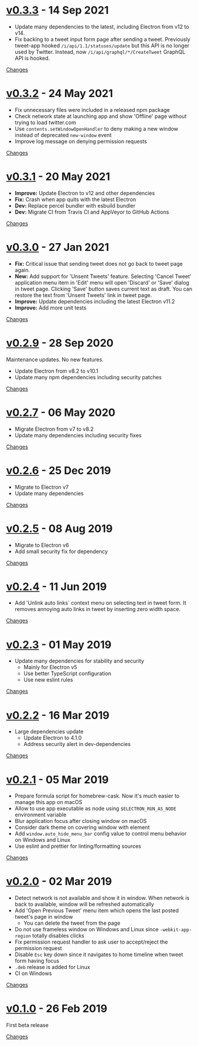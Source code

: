 <a name="v0.3.3"></a>
# [v0.3.3](https://github.com/rhysd/tweet-app/releases/tag/v0.3.3) - 14 Sep 2021

- Update many dependencies to the latest, including Electron from v12 to v14.
- Fix backing to a tweet input form page after sending a tweet. Previously tweet-app hooked `/i/api/1.1/statuses/update` but this API is no longer used by Twitter. Instead, now `/i/api/graphql/*/CreateTweet` GraphQL API is hooked.

[Changes][v0.3.3]


<a name="v0.3.2"></a>
# [v0.3.2](https://github.com/rhysd/tweet-app/releases/tag/v0.3.2) - 24 May 2021

- Fix unnecessary files were included in a released npm package
- Check network state at launching app and show 'Offline' page without trying to load twitter.com
- Use `contents.setWindowOpenHandler` to deny making a new window instead of deprecated `new-window` event
- Improve log message on denying permission requests

[Changes][v0.3.2]


<a name="v0.3.1"></a>
# [v0.3.1](https://github.com/rhysd/tweet-app/releases/tag/v0.3.1) - 20 May 2021

- **Improve:** Update Electron to v12 and other dependencies
- **Fix:** Crash when app quits with the latest Electron
- **Dev:** Replace percel bundler with esbuild bundler
- **Dev:** Migrate CI from Travis CI and AppVeyor to GitHub Actions

[Changes][v0.3.1]


<a name="v0.3.0"></a>
# [v0.3.0](https://github.com/rhysd/tweet-app/releases/tag/v0.3.0) - 27 Jan 2021

- **Fix:** Critical issue that sending tweet does not go back to tweet page again.
- **New:** Add support for 'Unsent Tweets' feature. Selecting 'Cancel Tweet' application menu item in 'Edit' menu will open 'Discard' or 'Save' dialog in tweet page. Clicking 'Save' button saves current text as draft. You can restore the text from 'Unsent Tweets' link in tweet page.
- **Improve:** Update dependencies including the latest Electron v11.2
- **Improve:** Add more unit tests

[Changes][v0.3.0]


<a name="v0.2.9"></a>
# [v0.2.9](https://github.com/rhysd/tweet-app/releases/tag/v0.2.9) - 28 Sep 2020

Maintenance updates. No new features.

- Update Electron from v8.2 to v10.1
- Update many npm dependencies including security patches

[Changes][v0.2.9]


<a name="v0.2.7"></a>
# [v0.2.7](https://github.com/rhysd/tweet-app/releases/tag/v0.2.7) - 06 May 2020

- Migrate Electron from v7 to v8.2
- Update many dependencies including security fixes

[Changes][v0.2.7]


<a name="v0.2.6"></a>
# [v0.2.6](https://github.com/rhysd/tweet-app/releases/tag/v0.2.6) - 25 Dec 2019

- Migrate to Electron v7
- Update many dependencies

[Changes][v0.2.6]


<a name="v0.2.5"></a>
# [v0.2.5](https://github.com/rhysd/tweet-app/releases/tag/v0.2.5) - 08 Aug 2019

- Migrate to Electron v6
- Add small security fix for dependency

[Changes][v0.2.5]


<a name="v0.2.4"></a>
# [v0.2.4](https://github.com/rhysd/tweet-app/releases/tag/v0.2.4) - 11 Jun 2019

- Add 'Unlink auto links` context menu on selecting text in tweet form. It removes annoying auto links in tweet by inserting zero width space.

[Changes][v0.2.4]


<a name="v0.2.3"></a>
# [v0.2.3](https://github.com/rhysd/tweet-app/releases/tag/v0.2.3) - 01 May 2019

- Update many dependencies for stability and security
  - Mainly for Electron v5
  - Use better TypeScript configuration
  - Use new eslint rules

[Changes][v0.2.3]


<a name="v0.2.2"></a>
# [v0.2.2](https://github.com/rhysd/tweet-app/releases/tag/v0.2.2) - 16 Mar 2019

- Large dependencies update
  - Update Electron to 4.1.0
  - Address security alert in dev-dependencies

[Changes][v0.2.2]


<a name="v0.2.1"></a>
# [v0.2.1](https://github.com/rhysd/tweet-app/releases/tag/v0.2.1) - 05 Mar 2019

- Prepare formula script for homebrew-cask. Now it's much easier to manage this app on macOS
- Allow to use app executable as node using `$ELECTRON_RUN_AS_NODE` environment variable
- Blur application focus after closing window on macOS
- Consider dark theme on covering window with element
- Add `window.auto_hide_menu_bar` config value to control menu behavior on Windows and Linux
- Use eslint and prettier for linting/formatting sources

[Changes][v0.2.1]


<a name="v0.2.0"></a>
# [v0.2.0](https://github.com/rhysd/tweet-app/releases/tag/v0.2.0) - 02 Mar 2019

- Detect network is not available and show it in window. When network is back to available, window will be refreshed automatically
- Add 'Open Previous Tweet' menu item which opens the last posted tweet's page in window
  - You can delete the tweet from the page
- Do not use frameless window on Windows and Linux since `-webkit-app-region` totally disables clicks
- Fix permission request handler to ask user to accept/reject the permission request
- Disable `Esc` key down since it navigates to home timeline when tweet form having focus
- `.deb` release is added for Linux
- CI on Windows

[Changes][v0.2.0]


<a name="v0.1.0"></a>
# [v0.1.0](https://github.com/rhysd/tweet-app/releases/tag/v0.1.0) - 26 Feb 2019

 First beta release

[Changes][v0.1.0]


[v0.3.3]: https://github.com/rhysd/tweet-app/compare/v0.3.2...v0.3.3
[v0.3.2]: https://github.com/rhysd/tweet-app/compare/v0.3.1...v0.3.2
[v0.3.1]: https://github.com/rhysd/tweet-app/compare/v0.3.0...v0.3.1
[v0.3.0]: https://github.com/rhysd/tweet-app/compare/v0.2.9...v0.3.0
[v0.2.9]: https://github.com/rhysd/tweet-app/compare/v0.2.7...v0.2.9
[v0.2.7]: https://github.com/rhysd/tweet-app/compare/v0.2.6...v0.2.7
[v0.2.6]: https://github.com/rhysd/tweet-app/compare/v0.2.5...v0.2.6
[v0.2.5]: https://github.com/rhysd/tweet-app/compare/v0.2.4...v0.2.5
[v0.2.4]: https://github.com/rhysd/tweet-app/compare/v0.2.3...v0.2.4
[v0.2.3]: https://github.com/rhysd/tweet-app/compare/v0.2.2...v0.2.3
[v0.2.2]: https://github.com/rhysd/tweet-app/compare/v0.2.1...v0.2.2
[v0.2.1]: https://github.com/rhysd/tweet-app/compare/v0.2.0...v0.2.1
[v0.2.0]: https://github.com/rhysd/tweet-app/compare/v0.1.0...v0.2.0
[v0.1.0]: https://github.com/rhysd/tweet-app/tree/v0.1.0

 <!-- Generated by changelog-from-release -->
